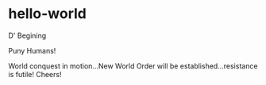 # hello-world
D' Begining

Puny Humans!

World conquest in motion...New World Order will be established...resistance is futile!
Cheers!
